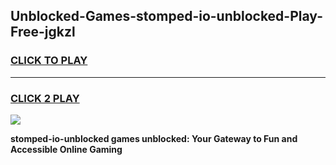 
## Unblocked-Games-stomped-io-unblocked-Play-Free-jgkzl
<h3>
<a href="https://premium76.site?title=stomped-io-unblocked&ref=12A">CLICK TO PLAY</a></h3>
<hr>

<h3>
<a href="https://premium76.site?title=stomped-io-unblocked&ref=12A">CLICK 2 PLAY</a>
  
</h3>

<a href="https://premium76.site?title=stomped-io-unblocked&ref=12A"><img src="https://clearcache.store/games.png"></a>


**stomped-io-unblocked games unblocked: Your Gateway to Fun and Accessible Online Gaming**
